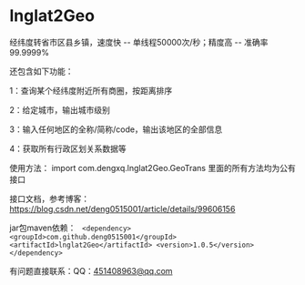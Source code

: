 # lnglat2Geo

经纬度转省市区县乡镇，速度快 -- 单线程50000次/秒；精度高 -- 准确率99.9999%

还包含如下功能：

1：查询某个经纬度附近所有商圈，按距离排序

2：给定城市，输出城市级别

3：输入任何地区的全称/简称/code，输出该地区的全部信息

4：获取所有行政区划关系数据等

使用方法：
import com.dengxq.lnglat2Geo.GeoTrans 里面的所有方法均为公有接口

接口文档，参考博客： https://blog.csdn.net/deng0515001/article/details/99606156

jar包maven依赖：
` <dependency>
   <groupId>com.github.deng0515001</groupId>
   <artifactId>lnglat2Geo</artifactId>
   <version>1.0.5</version>
 </dependency>`

有问题直接联系：QQ：451408963@qq.com

